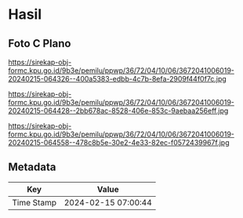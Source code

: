 # Hasil

## Foto C Plano

https://sirekap-obj-formc.kpu.go.id/9b3e/pemilu/ppwp/36/72/04/10/06/3672041006019-20240215-064326--400a5383-edbb-4c7b-8efa-2909f44f0f7c.jpg

https://sirekap-obj-formc.kpu.go.id/9b3e/pemilu/ppwp/36/72/04/10/06/3672041006019-20240215-064428--2bb678ac-8528-406e-853c-9aebaa256eff.jpg

https://sirekap-obj-formc.kpu.go.id/9b3e/pemilu/ppwp/36/72/04/10/06/3672041006019-20240215-064558--478c8b5e-30e2-4e33-82ec-f0572439967f.jpg


## Metadata

| Key        | Value               |
| ---------- | ------------------- |
| Time Stamp | 2024-02-15 07:00:44 |



